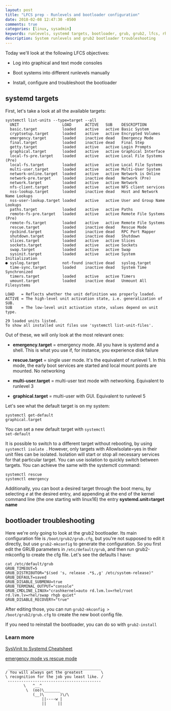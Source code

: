 ```yaml
---
layout: post
title: "LFCS prep - Runlevels and bootloader configuration"
date: 2018-02-08 12:47:30 -0500
comments: true
categories: [linux, sysadmin]
keywords: runlevels, systemd targets, bootloader, grub, grub2, lfcs, rhcsa, lfcsa
description: System runlevels and grub2 bootloader troubleshooting
---
```


Today we'll look at the following LFCS objectives:

* Log into graphical and text mode consoles

* Boot systems into different runlevels manually

* Install, configure and troubleshoot the  bootloader

<!-- more -->

## systemd targets

First, let's take a look at all the available targets:

```
systemctl list-units --type=target --all
  UNIT                   LOAD      ACTIVE   SUB    DESCRIPTION
  basic.target           loaded    active   active Basic System
  cryptsetup.target      loaded    active   active Encrypted Volumes
  emergency.target       loaded    inactive dead   Emergency Mode
  final.target           loaded    inactive dead   Final Step
  getty.target           loaded    active   active Login Prompts
  graphical.target       loaded    active   active Graphical Interface
  local-fs-pre.target    loaded    active   active Local File Systems (Pre)
  local-fs.target        loaded    active   active Local File Systems
  multi-user.target      loaded    active   active Multi-User System
  network-online.target  loaded    active   active Network is Online
  network-pre.target     loaded    inactive dead   Network (Pre)
  network.target         loaded    active   active Network
  nfs-client.target      loaded    active   active NFS client services
  nss-lookup.target      loaded    inactive dead   Host and Network Name Lookups
  nss-user-lookup.target loaded    active   active User and Group Name Lookups
  paths.target           loaded    active   active Paths
  remote-fs-pre.target   loaded    active   active Remote File Systems (Pre)
  remote-fs.target       loaded    active   active Remote File Systems
  rescue.target          loaded    inactive dead   Rescue Mode
  rpcbind.target         loaded    inactive dead   RPC Port Mapper
  shutdown.target        loaded    inactive dead   Shutdown
  slices.target          loaded    active   active Slices
  sockets.target         loaded    active   active Sockets
  swap.target            loaded    active   active Swap
  sysinit.target         loaded    active   active System Initialization
● syslog.target          not-found inactive dead   syslog.target
  time-sync.target       loaded    inactive dead   System Time Synchronized
  timers.target          loaded    active   active Timers
  umount.target          loaded    inactive dead   Unmount All Filesystems

LOAD   = Reflects whether the unit definition was properly loaded.
ACTIVE = The high-level unit activation state, i.e. generalization of SUB.
SUB    = The low-level unit activation state, values depend on unit type.

29 loaded units listed.
To show all installed unit files use 'systemctl list-unit-files'.
```

Out of these, we will only look at the most relevant ones:

- **emergency.target** = emergency mode. All you have is systemd and a shell. This is what you use if, for instance, you experience disk failure

- **rescue.target** = single user mode. It's the equivalent of runlevel 1. In this mode, the early boot services are started and local mount points are mounted. No networking

- **multi-user.target** = multi-user text mode with networking. Equivalent to runlevel 3

- **graphical.target** = multi-user with GUI. Equivalent to runlevel 5

Let's see what the default target is on my system:

```
systemctl get-default
graphical.target
```

You can set a new default target with <code>systemctl set-default</code>

It is possible to switch to a different target without rebooting, by using <code>systemctl isolate <target name></code>. However, only targets with AllowIsolate=yes in their unit files can be isolated. Isolation will start or stop all necessary services for that particular target. You can use isolation to quickly switch between targets. You can achieve the same with the systemctl command:

```
systemctl rescue
systemctl emergency
```

Additionally, you can boot a desired target through the boot menu, by selecting *e* at the desired entry, and appending at the end of the kernel command line (the one starting with linux16) the entry **systemd.unit=target name**

## bootloader troubleshooting

Here we're only going to look at the grub2 bootloader. Its main configuration file is <code>/boot/grub2/grub.cfg</code>, but you're not supposed to edit it directly, but use <code>grub2-mkconfig</code> to generate the configuration. So you first edit the GRUB parameters in <code>/etc/default/grub</code>, and then run grub2-mkconfig to create the cfg file. Let's see the defaults I have:

```
cat /etc/default/grub
GRUB_TIMEOUT=5
GRUB_DISTRIBUTOR="$(sed 's, release .*$,,g' /etc/system-release)"
GRUB_DEFAULT=saved
GRUB_DISABLE_SUBMENU=true
GRUB_TERMINAL_OUTPUT="console"
GRUB_CMDLINE_LINUX="crashkernel=auto rd.lvm.lv=rhel/root rd.lvm.lv=rhel/swap rhgb quiet"
GRUB_DISABLE_RECOVERY="true"
```

After editing those, you can run <code>grub2-mkconfig > /boot/grub2/grub.cfg</code> to create the new boot config file.

If you need to reinstall the bootloader, you can do so with <code>grub2-install</code>

### Learn more

[SysVinit to Systemd Cheatsheet](https://fedoraproject.org/wiki/SysVinit_to_Systemd_Cheatsheet)

[emergency mode vs rescue mode](https://lists.freedesktop.org/archives/systemd-devel/2016-February/035709.html)

``` 
 _________________________________________
/ You will always get the greatest        \
\ recognition for the job you least like. /
 -----------------------------------------
        \   ^__^
         \  (oo)\_______
            (__)\       )\/\
                ||----w |
                ||     ||
```
